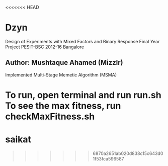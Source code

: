 <<<<<<< HEAD
# Dzyn 

Design of Experiments with Mixed Factors and Binary Response
Final Year Project PESIT-BSC 2012-16 Bangalore

## Author: Mushtaque Ahamed (Mizzlr)

Implemented Multi-Stage Memetic Algorithm (MSMA)

To run, open terminal and run run.sh
To see the max fitness, run checkMaxFitness.sh
=======
# saikat
>>>>>>> 6870a2651ab020d838c15c643d01f53fca596587

